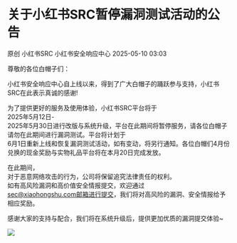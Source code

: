 #  关于小红书SRC暂停漏洞测试活动的公告   
原创 小红书SRC  小红书安全响应中心   2025-05-10 03:03  
  
尊敬的各位白帽子们：  
  
  
小红书安全响应中心自上线以来，得到了广大白帽子的踊跃参与支持，小红书SRC在此表示真诚的感谢!   
  
  
为了提供更好的服务及使用体验，小红书SRC平台将于   
2025年5月12日-  
2025年5月30日进行改版与系统升级，平台在此期间将暂停服务，请各位白帽子请勿在此期间进行漏洞测试。平台将计划于  
6月1日重新上线和恢复漏洞测试活动，如有变动，将另行通知。各位白帽们4月份兑换的现金奖励与实物礼品平台将在本月20日完成发放。   
  
  
在此期间，  
对于恶意网络攻击的行为，公司将保留追究法律责任的权利。  
如有高风险漏洞和高价值安全情报提交，欢迎通过  
sec@xiaohongshu.com邮箱进行提交，我们将对高风险的漏洞、安全情报给予相应奖励。  
  
感谢大家的支持与配合，我们将在系统升级后，提供更加优质的漏洞提交体验~  
  
![](https://mmbiz.qpic.cn/sz_mmbiz_jpg/ZRia2mL0OOO1rnQcVNwvNevTrAibu1YRAqe35sVbicYRRRYgDCXzNrN3GNJHBd4yF9fhLPCULibDr9Q94SRchZ0Tiaw/640?wx_fmt=jpeg&from=appmsg "")  
  
  
